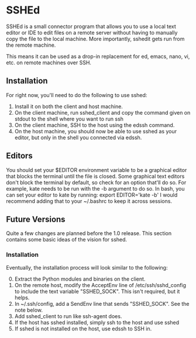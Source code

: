 # SSHEd

SSHEd is a small connector program that allows you to use a local text editor
or IDE to edit files on a remote server without having to manually copy the
file to the local machine. More importantly, sshedit gets run from the remote
machine.

This means it can be used as a drop-in replacement for ed, emacs, nano, vi, etc.
on remote machines over SSH.

## Installation
For right now, you'll need to do the following to use sshed:

1. Install it on both the client and host machine.
2. On the client machine, run sshed_client and copy the command given on stdout
   to the shell where you want to run ssh
3. On the client machine, SSH to the host using the edssh command.
4. On the host machine, you should now be able to use sshed as your editor,
   but only in the shell you connected via edssh.

## Editors
You should set your $EDITOR environment variable to be a graphical
editor that blocks the terminal until the file is closed. Some graphical text
editors don't block the terminal by default, so check for an option that'll
do so. For example, kate needs to be run with the -b argument to do so.
In bash, you can set your editor to kate by running:
export EDITOR='kate -b'
I would recommend adding that to your ~/.bashrc to keep it across sessions.

## Future Versions
Quite a few changes are planned before the 1.0 release. This section contains
some basic ideas of the vision for sshed.

### Installation
Eventually, the installation process will look similar to the following:

0. Extract the Python modules and binaries on the client.
1. On the remote host, modify the AcceptEnv line of /etc/ssh/sshd_config to
   include the text variable "SSHED_SOCK". This isn't required, but it helps.
2. In ~/.ssh/config, add a SendEnv line that sends "SSHED_SOCK".
   See the note below.
3. Add sshed_client to run like ssh-agent does.
4. If the host has sshed installed, simply ssh to the host and use sshed
5. If sshed is not installed on the host, use edssh to SSH in.

